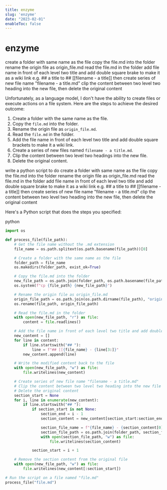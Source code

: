 ```yaml
---
title: enzyme
slug: 'enzyme'
date: "2023-02-01"
enableToc: false
---
```


# enzyme

create a folder with same name as the file copy the file.md into the folder rename the origin file as origin\_file.md read the file.md in the folder add file name in front of each level two title and add double square brake to make it as a wiki link e.g. ## a title to ## \[\[filename - a title\]\] then create series of new file name "filename - a title.md" clip the content between two level two heading into the new file, then delete the original content

Unfortunately, as a language model, I don't have the ability to create files or execute actions on a file system. Here are the steps to achieve the desired outcome:

1.  Create a folder with the same name as the file.
2.  Copy the `file.md` into the folder.
3.  Rename the origin file as `origin_file.md`.
4.  Read the `file.md` in the folder.
5.  Add the file name in front of each level two title and add double square brackets to make it a wiki link.
6.  Create a series of new files named `filename - a title.md`.
7.  Clip the content between two level two headings into the new file.
8.  Delete the original content.

write a python script to do create a folder with same name as the file copy the file.md into the folder rename the origin file as origin\_file.md read the file.md in the folder add file name in front of each level two title and add double square brake to make it as a wiki link e.g. ## a title to ## \[\[filename - a title\]\] then create series of new file name "filename - a title.md" clip the content between two level two heading into the new file, then delete the original content

Here's a Python script that does the steps you specified:

python

```python
import os

def process_file(file_path):
    # Get the file name without the .md extension
    file_name = os.path.splitext(os.path.basename(file_path))[0]

    # Create a folder with the same name as the file
    folder_path = file_name
    os.makedirs(folder_path, exist_ok=True)

    # Copy the file.md into the folder
    new_file_path = os.path.join(folder_path, os.path.basename(file_path))
    os.system(f"cp {file_path} {new_file_path}")

    # Rename the origin file as origin_file.md
    origin_file_path = os.path.join(os.path.dirname(file_path), "origin_file.md")
    os.rename(file_path, origin_file_path)

    # Read the file.md in the folder
    with open(new_file_path, "r") as file:
        content = file.readlines()

    # Add the file name in front of each level two title and add double square brackets to make it a wiki link
    new_content = []
    for line in content:
        if line.startswith("## "):
            line = f"## [[{file_name} - {line[3:]}"
        new_content.append(line)

    # Write the modified content back to the file
    with open(new_file_path, "w") as file:
        file.writelines(new_content)

    # Create series of new file name "filename - a title.md"
    # Clip the content between two level two heading into the new file
    # Delete the original content
    section_start = None
    for i, line in enumerate(new_content):
        if line.startswith("## "):
            if section_start is not None:
                section_end = i - 1
                section_content = new_content[section_start:section_end]

                section_file_name = f"{file_name} - {section_content[0][3:-1]}.md"
                section_file_path = os.path.join(folder_path, section_file_name)
                with open(section_file_path, "w") as file:
                    file.writelines(section_content)

            section_start = i + 1

    # Remove the section content from the original file
    with open(new_file_path, "w") as file:
        file.writelines(new_content[:section_start])

# Run the script on a file named "file.md"
process_file("file.md")
```
